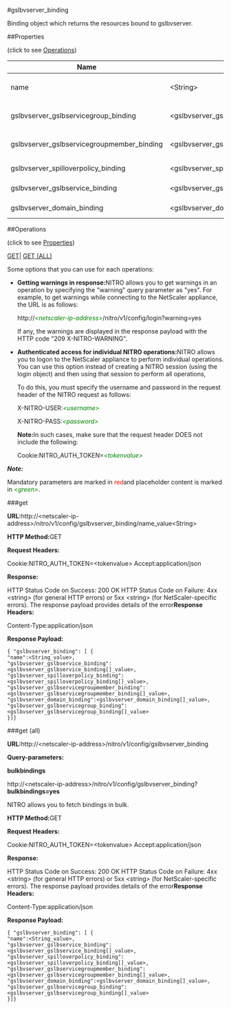 #gslbvserver_binding

Binding object which returns the resources bound to gslbvserver.


##Properties 
<span>(click to see [Operations](#opera))</span>


<table><thead><tr><th>Name</th><th>Data Type</th><th>Permissions</th><th>Description</th></tr></thead><tbody><tr><td>name</td><td>&lt;String></td><td>Read-write</td><td>Name of the GSLB virtual server.<br>Minimum length = 1</td></tr><tr><td>gslbvserver_gslbservicegroup_binding</td><td>&lt;gslbvserver_gslbservicegroup_binding[]></td><td>Read-only</td><td>gslbservicegroup that can be bound to gslbvserver.</td></tr><tr><td>gslbvserver_gslbservicegroupmember_binding</td><td>&lt;gslbvserver_gslbservicegroupmember_binding[]></td><td>Read-only</td><td>gslbservicegroupmember that can be bound to gslbvserver.</td></tr><tr><td>gslbvserver_spilloverpolicy_binding</td><td>&lt;gslbvserver_spilloverpolicy_binding[]></td><td>Read-only</td><td>spilloverpolicy that can be bound to gslbvserver.</td></tr><tr><td>gslbvserver_gslbservice_binding</td><td>&lt;gslbvserver_gslbservice_binding[]></td><td>Read-only</td><td>gslbservice that can be bound to gslbvserver.</td></tr><tr><td>gslbvserver_domain_binding</td><td>&lt;gslbvserver_domain_binding[]></td><td>Read-only</td><td>domain that can be bound to gslbvserver.</td></tr></tbody></table>
##Operations 
<span>(click to see [Properties](#prope))</span>


[GET]()| [GET (ALL)](#ge)


Some options that you can use for each operations:
<ul><li><p><b>Getting warnings in response:</b>NITRO allows you to get warnings in an operation by specifying the "warning" query parameter as "yes". For example, to get warnings while connecting to the NetScaler appliance, the URL is as follows:</p><p>http://<span style="color:green;font-style:italic;">&lt;netscaler-ip-address&gt;</span>/nitro/v1/config/login?warning=yes</p><p>If any, the warnings are displayed in the response payload with the HTTP code "209 X-NITRO-WARNING".</p></li><li><p><b>Authenticated access for individual NITRO operations:</b>NITRO allows you to logon to the NetScaler appliance to perform individual operations. You can use this option instead of creating a NITRO session (using the login object) and then using that session to perform all operations,</p><p>To do this, you must specify the username and password in the request header of the NITRO request as follows:</p><p>X-NITRO-USER:<span style="color:green;font-style:italic;">&lt;username&gt;</span></p><p>X-NITRO-PASS:<span style="color:green;font-style:italic;">&lt;password&gt;</span></p><p><b>Note:</b>In such cases, make sure that the request header DOES not include the following:</p><p>Cookie:NITRO_AUTH_TOKEN=<span style="color:green;font-style:italic;">&lt;tokenvalue&gt;</span></p></li></ul>



***Note:*** 
Mandatory parameters are marked in <span style="color:#FF0000;">red</span>and placeholder content is marked in <span style="color:green;font-style:italic">&lt;green&gt;</span>.

###get



<b>URL:</b>http://&lt;netscaler-ip-address&gt;/nitro/v1/config/gslbvserver_binding/name_value&lt;String&gt;
<b>HTTP Method:</b>GET
<b>Request Headers:</b>

Cookie:NITRO_AUTH_TOKEN=&lt;tokenvalue&gt;Accept:application/json

<b>Response:</b>
HTTP Status Code on Success: 200 OKHTTP Status Code on Failure: 4xx &lt;string&gt; (for general HTTP errors) or 5xx &lt;string&gt; (for NetScaler-specific errors). The response payload provides details of the error<b>Response Headers:</b>

Content-Type:application/json

<b>Response Payload: </b>```{ "gslbvserver_binding": [ {"name":<String_value>,"gslbvserver_gslbservice_binding":<gslbvserver_gslbservice_binding[]_value>,"gslbvserver_spilloverpolicy_binding":<gslbvserver_spilloverpolicy_binding[]_value>,"gslbvserver_gslbservicegroupmember_binding":<gslbvserver_gslbservicegroupmember_binding[]_value>,"gslbvserver_domain_binding":<gslbvserver_domain_binding[]_value>,"gslbvserver_gslbservicegroup_binding":<gslbvserver_gslbservicegroup_binding[]_value>}]}```



###get (all)



<b>URL:</b>http://&lt;netscaler-ip-address&gt;/nitro/v1/config/gslbvserver_binding
<b>Query-parameters:</b>
<b>bulkbindings</b>
http://&lt;netscaler-ip-address&gt;/nitro/v1/config/gslbvserver_binding?<b>bulkbindings=yes</b>
NITRO allows you to fetch bindings in bulk.



<b>HTTP Method:</b>GET
<b>Request Headers:</b>

Cookie:NITRO_AUTH_TOKEN=&lt;tokenvalue&gt;Accept:application/json

<b>Response:</b>
HTTP Status Code on Success: 200 OKHTTP Status Code on Failure: 4xx &lt;string&gt; (for general HTTP errors) or 5xx &lt;string&gt; (for NetScaler-specific errors). The response payload provides details of the error<b>Response Headers:</b>

Content-Type:application/json

<b>Response Payload: </b>```{ "gslbvserver_binding": [ {"name":<String_value>,"gslbvserver_gslbservice_binding":<gslbvserver_gslbservice_binding[]_value>,"gslbvserver_spilloverpolicy_binding":<gslbvserver_spilloverpolicy_binding[]_value>,"gslbvserver_gslbservicegroupmember_binding":<gslbvserver_gslbservicegroupmember_binding[]_value>,"gslbvserver_domain_binding":<gslbvserver_domain_binding[]_value>,"gslbvserver_gslbservicegroup_binding":<gslbvserver_gslbservicegroup_binding[]_value>}]}```



